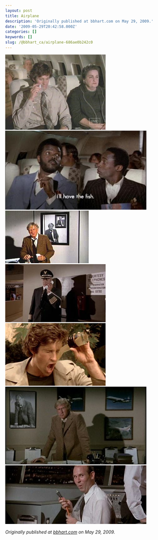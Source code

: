 ```yaml
---
layout: post
title: Airplane
description: 'Originally published at bbhart.com on May 29, 2009.'
date: '2009-05-29T20:42:58.000Z'
categories: []
keywords: []
slug: /@bbhart_ca/airplane-686ae0b242c0
---
```


![](/assets/0__bBdjUPb1NIdxE0bx.jpg)
![](/assets/0__XiMii1rwDZQvENcr.jpg)
![](/assets/0__zvhH2__h__k__yUvbXZ.jpg)
![](/assets/0__ArqqFC4Xht6__pNWC.jpg)
![](/assets/0__rzDZlxXFyCA7DObk.jpg)
![](/assets/0__wihVRE148ahb8lmM.jpg)
![](/assets/0__QW7Tu84Zo2TvN0hU.jpg)

_Originally published at_ [_bbhart.com_](https://bbhart.com/airplane-b589142266ea) _on May 29, 2009._
